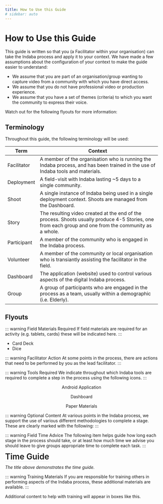 ```yaml
---
title: How to Use this Guide
# sidebar: auto
---
```


<ReadTime />

# How to Use this Guide

<Leader>

This guide is written so that you (a Facilitator within your organisation) can take the Indaba process and apply it to your context. We have made a few assumptions about the configuration of your context to make the guide easier to understand:

- We assume that you are part of an organisation/group wanting to capture video from a community with which you have direct access.
- We assume that you do not have professional video or production experience.
- We assume that you have a set of themes (criteria) to which you want the community to express their voice.

 Watch out for the following flyouts for more information:

</Leader>

## Terminology

Throughout this guide, the following terminology will be used:

| Term | Context |
|------|---------|
|Facilitator|A member of the organisation who is running the Indaba process, and has been trained in the use of Indaba tools and materials.|
|Deployment|A field-visit with Indaba lasting ~5 days to a single community.|
|Shoot| A single instance of Indaba being used in a single deployment context. Shoots are managed from the Dashboard.|
|Story| The resulting video created at the end of the process. Shoots usually produce 4-5 Stories, one from each group and one from the community as a whole.|
|Participant|A member of the community who is engaged in the Indaba process.|
|Volunteer|A member of the community or local organisation who is transiantly assisting the facilitator in the field.|
|Dashboard|The application (website) used to control various aspects of the digital Indaba process.|
|Group|A group of participants who are engaged in the process as a team, usually within a demographic (i.e. Elderly).| 

## Flyouts

::: warning Field Materials Required
If field materials are required for an activity (e.g. tablets, cards) these will be indicated here.
:::

<Materials example="true">

- Card Deck
- Dice

</Materials>

::: warning Facilitator Action
At some points in the process, there are actions that need to be performed by you as the lead facilitator.
:::

<AdminRole title="Lead Facilitator Action" />

::: warning Tools Required
We indicate throughout which Indaba tools are required to complete a step in the process using the following icons.
:::

<el-row type="flex" justify="space-around" >

<el-col :span="8" style="text-align:center;">

<App>Android Application</App>

</el-col>
<el-col style="text-align:center;" :span="8">

<Dashboard>Dashboard</Dashboard>

</el-col>
<el-col style="text-align:center;" :span="8">

<Paper>Paper Materials</Paper>

</el-col>
</el-row>

::: warning Optional Content
At various points in the Indaba process, we support the use of various different methodologies to complete a stage. These are clearly marked with the following:
:::

<StepOptions title="Bring Your Own Process" />

::: warning Field Time Advice
The following item helps guide how long each stage in the process should take, or at least how much time we advise you should leave to give groups appropriate time to complete each task.
:::

<TimeGuide time="2-3 hours" style="font-size:1.65rem;border-bottom:1px solid #eaecef;font-weight: 600;margin:0;padding:0;line-height:1">Time Guide</TimeGuide>

*The title above demonstrates the time guide.*

::: warning Training Materials
If you are responsible for training others in performing aspects of the Indaba process, these additional materials are available.
:::

<TrainingMaterials example="true">Additional content to help with training will appear in boxes like this.</TrainingMaterials>